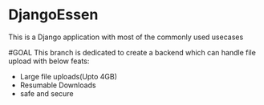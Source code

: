 # DjangoEssen
This is a Django application with most of the commonly used usecases


#GOAL
This branch is dedicated to create a backend which can handle file upload with below feats:
 - Large file uploads(Upto 4GB)
 - Resumable Downloads
 - safe and secure 
